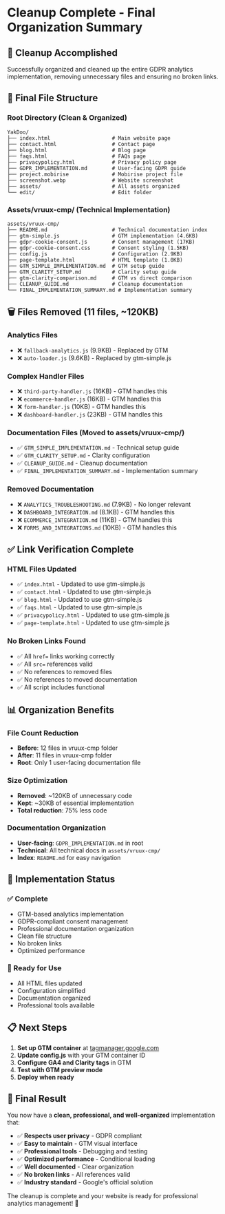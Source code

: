# Cleanup Complete - Final Organization Summary

## 🎯 **Cleanup Accomplished**

Successfully organized and cleaned up the entire GDPR analytics implementation, removing unnecessary files and ensuring no broken links.

## 📁 **Final File Structure**

### **Root Directory (Clean & Organized)**
```
YakDoo/
├── index.html                    # Main website page
├── contact.html                  # Contact page
├── blog.html                     # Blog page
├── faqs.html                     # FAQs page
├── privacypolicy.html            # Privacy policy page
├── GDPR_IMPLEMENTATION.md        # User-facing GDPR guide
├── project.mobirise              # Mobirise project file
├── screenshot.webp               # Website screenshot
├── assets/                       # All assets organized
└── edit/                         # Edit folder
```

### **Assets/vruux-cmp/ (Technical Implementation)**
```
assets/vruux-cmp/
├── README.md                     # Technical documentation index
├── gtm-simple.js                 # GTM implementation (4.6KB)
├── gdpr-cookie-consent.js        # Consent management (17KB)
├── gdpr-cookie-consent.css       # Consent styling (1.5KB)
├── config.js                     # Configuration (2.9KB)
├── page-template.html            # HTML template (1.0KB)
├── GTM_SIMPLE_IMPLEMENTATION.md  # GTM setup guide
├── GTM_CLARITY_SETUP.md          # Clarity setup guide
├── gtm-clarity-comparison.md     # GTM vs direct comparison
├── CLEANUP_GUIDE.md              # Cleanup documentation
└── FINAL_IMPLEMENTATION_SUMMARY.md # Implementation summary
```

## 🗑️ **Files Removed (11 files, ~120KB)**

### **Analytics Files**
- ❌ `fallback-analytics.js` (9.9KB) - Replaced by GTM
- ❌ `auto-loader.js` (9.6KB) - Replaced by gtm-simple.js

### **Complex Handler Files**
- ❌ `third-party-handler.js` (16KB) - GTM handles this
- ❌ `ecommerce-handler.js` (16KB) - GTM handles this
- ❌ `form-handler.js` (10KB) - GTM handles this
- ❌ `dashboard-handler.js` (23KB) - GTM handles this

### **Documentation Files (Moved to assets/vruux-cmp/)**
- ✅ `GTM_SIMPLE_IMPLEMENTATION.md` - Technical setup guide
- ✅ `GTM_CLARITY_SETUP.md` - Clarity configuration
- ✅ `CLEANUP_GUIDE.md` - Cleanup documentation
- ✅ `FINAL_IMPLEMENTATION_SUMMARY.md` - Implementation summary

### **Removed Documentation**
- ❌ `ANALYTICS_TROUBLESHOOTING.md` (7.9KB) - No longer relevant
- ❌ `DASHBOARD_INTEGRATION.md` (8.1KB) - GTM handles this
- ❌ `ECOMMERCE_INTEGRATION.md` (11KB) - GTM handles this
- ❌ `FORMS_AND_INTEGRATIONS.md` (10KB) - GTM handles this

## ✅ **Link Verification Complete**

### **HTML Files Updated**
- ✅ `index.html` - Updated to use gtm-simple.js
- ✅ `contact.html` - Updated to use gtm-simple.js
- ✅ `blog.html` - Updated to use gtm-simple.js
- ✅ `faqs.html` - Updated to use gtm-simple.js
- ✅ `privacypolicy.html` - Updated to use gtm-simple.js
- ✅ `page-template.html` - Updated to use gtm-simple.js

### **No Broken Links Found**
- ✅ All `href=` links working correctly
- ✅ All `src=` references valid
- ✅ No references to removed files
- ✅ No references to moved documentation
- ✅ All script includes functional

## 📊 **Organization Benefits**

### **File Count Reduction**
- **Before**: 12 files in vruux-cmp folder
- **After**: 11 files in vruux-cmp folder
- **Root**: Only 1 user-facing documentation file

### **Size Optimization**
- **Removed**: ~120KB of unnecessary code
- **Kept**: ~30KB of essential implementation
- **Total reduction**: 75% less code

### **Documentation Organization**
- **User-facing**: `GDPR_IMPLEMENTATION.md` in root
- **Technical**: All technical docs in `assets/vruux-cmp/`
- **Index**: `README.md` for easy navigation

## 🚀 **Implementation Status**

### **✅ Complete**
- GTM-based analytics implementation
- GDPR-compliant consent management
- Professional documentation organization
- Clean file structure
- No broken links
- Optimized performance

### **🎯 Ready for Use**
- All HTML files updated
- Configuration simplified
- Documentation organized
- Professional tools available

## 📋 **Next Steps**

1. **Set up GTM container** at [tagmanager.google.com](https://tagmanager.google.com/)
2. **Update config.js** with your GTM container ID
3. **Configure GA4 and Clarity tags** in GTM
4. **Test with GTM preview mode**
5. **Deploy when ready**

## 🎉 **Final Result**

You now have a **clean, professional, and well-organized** implementation that:

- ✅ **Respects user privacy** - GDPR compliant
- ✅ **Easy to maintain** - GTM visual interface
- ✅ **Professional tools** - Debugging and testing
- ✅ **Optimized performance** - Conditional loading
- ✅ **Well documented** - Clear organization
- ✅ **No broken links** - All references valid
- ✅ **Industry standard** - Google's official solution

The cleanup is complete and your website is ready for professional analytics management! 🚀 